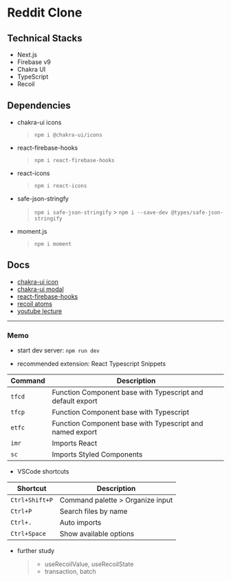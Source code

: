 # Reddit Clone

## Technical Stacks

- Next.js
- Firebase v9
- Chakra UI
- TypeScript
- Recoil

## Dependencies

- chakra-ui icons

  > `npm i @chakra-ui/icons`

- react-firebase-hooks

  > `npm i react-firebase-hooks`

- react-icons

  > `npm i react-icons`

- safe-json-stringfy

  > `npm i safe-json-stringify` > `npm i --save-dev @types/safe-json-stringify`

- moment.js
  > `npm i moment`

## Docs

- [chakra-ui icon](https://chakra-ui.com/docs/components/icon)
- [chakra-ui modal](https://chakra-ui.com/docs/components/modal)
- [react-firebase-hooks](https://github.com/CSFrequency/react-firebase-hooks)
- [recoil atoms](https://recoiljs.org/docs/basic-tutorial/atoms/)
- [youtube lecture](https://www.youtube.com/watch?v=zhx9FUSuAsM&list=PLu3PzwcGv6t7Xygj1GLM5DMKihUG2a92Y)

---

### Memo

- start dev server: `npm run dev`

- recommended extension: React Typescript Snippets

| Command | Description                                                |
| ------- | ---------------------------------------------------------- |
| `tfcd`  | Function Component base with Typescript and default export |
| `tfcp`  | Function Component base with Typescript                    |
| `etfc`  | Function Component base with Typescript and named export   |
| `imr`   | Imports React                                              |
| `sc`    | Imports Styled Components                                  |

- VSCode shortcuts

| Shortcut       | Description                      |
| -------------- | -------------------------------- |
| `Ctrl+Shift+P` | Command palette > Organize input |
| `Ctrl+P`       | Search files by name             |
| `Ctrl+.`       | Auto imports                     |
| `Ctrl+Space`   | Show available options           |

- further study
  > - useRecoilValue, useRecoilState
  > - transaction, batch
